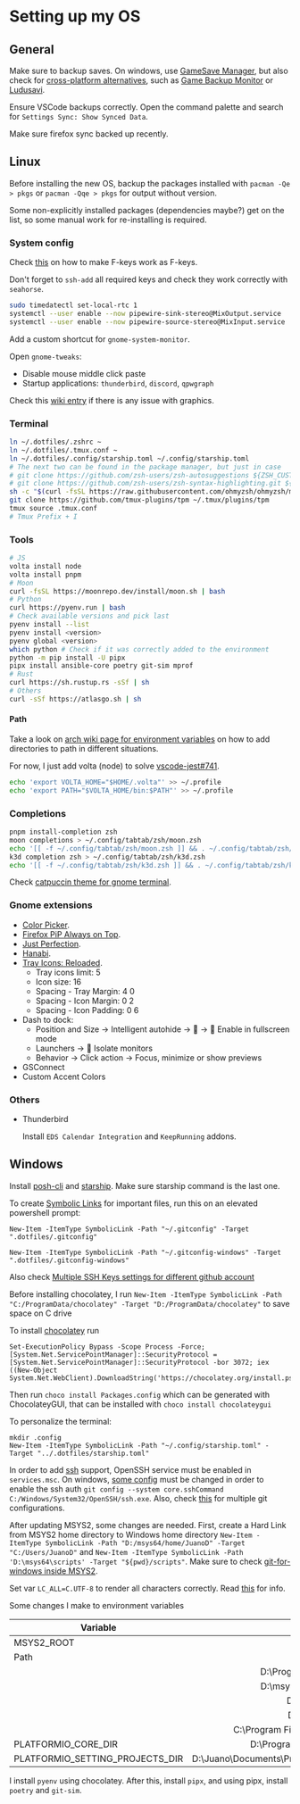 # Setting up my OS

## General

Make sure to backup saves. On windows, use [GameSave Manager](https://www.gamesave-manager.com/), but also check for [cross-platform alternatives](https://alternativeto.net/software/gamesave-manager/), such as [Game Backup Monitor](http://mikemaximus.github.io/gbm-web/index.html) or [Ludusavi](https://github.com/mtkennerly/ludusavi).

Ensure VSCode backups correctly. Open the command palette and search for `Settings Sync: Show Synced Data`.

Make sure firefox sync backed up recently.

## Linux

Before installing the new OS, backup the packages installed with `pacman -Qe > pkgs` or `pacman -Qqe > pkgs` for output without version.

Some non-explicitly installed packages (dependencies maybe?) get on the list, so some manual work for re-installing is required.

### System config

Check [this](https://www.reddit.com/r/linuxquestions/comments/r9w8yh/comment/hnk0ybc/) on how to make F-keys work as F-keys.

Don't forget to `ssh-add` all required keys and check they work correctly with `seahorse`.

```sh
sudo timedatectl set-local-rtc 1
systemctl --user enable --now pipewire-sink-stereo@MixOutput.service
systemctl --user enable --now pipewire-source-stereo@MixInput.service
```

Add a custom shortcut for `gnome-system-monitor`.

Open `gnome-tweaks`:

- Disable mouse middle click paste
- Startup applications: `thunderbird`, `discord`, `qpwgraph`

Check this [wiki entry](<https://wiki.manjaro.org/index.php/Configure_NVIDIA_(non-free)_settings_and_load_them_on_Startup>) if there is any issue with graphics.

### Terminal

```sh
ln ~/.dotfiles/.zshrc ~
ln ~/.dotfiles/.tmux.conf ~
ln ~/.dotfiles/.config/starship.toml ~/.config/starship.toml
# The next two can be found in the package manager, but just in case
# git clone https://github.com/zsh-users/zsh-autosuggestions ${ZSH_CUSTOM:-~/.oh-my-zsh/custom}/plugins/zsh-autosuggestions
# git clone https://github.com/zsh-users/zsh-syntax-highlighting.git ${ZSH_CUSTOM:-~/.oh-my-zsh/custom}/plugins/zsh-syntax-highlighting
sh -c "$(curl -fsSL https://raw.githubusercontent.com/ohmyzsh/ohmyzsh/master/tools/install.sh)"
git clone https://github.com/tmux-plugins/tpm ~/.tmux/plugins/tpm
tmux source .tmux.conf
# Tmux Prefix + I
```

### Tools

```sh
# JS
volta install node
volta install pnpm
# Moon
curl -fsSL https://moonrepo.dev/install/moon.sh | bash
# Python
curl https://pyenv.run | bash
# Check available versions and pick last
pyenv install --list
pyenv install <version>
pyenv global <version>
which python # Check if it was correctly added to the environment
python -m pip install -U pipx
pipx install ansible-core poetry git-sim mprof
# Rust
curl https://sh.rustup.rs -sSf | sh
# Others
curl -sSf https://atlasgo.sh | sh
```

#### Path

Take a look on [arch wiki page for environment variables](https://wiki.archlinux.org/title/Environment_variables) on how to add directories to path in different situations.

For now, I just add volta (node) to solve [vscode-jest#741](https://github.com/jest-community/vscode-jest/issues/741).

```sh
echo 'export VOLTA_HOME="$HOME/.volta"' >> ~/.profile
echo 'export PATH="$VOLTA_HOME/bin:$PATH"' >> ~/.profile
```

### Completions

```sh
pnpm install-completion zsh
moon completions > ~/.config/tabtab/zsh/moon.zsh
echo '[[ -f ~/.config/tabtab/zsh/moon.zsh ]] && . ~/.config/tabtab/zsh/moon.zsh || true' >> ~/.config/tabtab/zsh/__tabtab.zsh
k3d completion zsh > ~/.config/tabtab/zsh/k3d.zsh
echo '[[ -f ~/.config/tabtab/zsh/k3d.zsh ]] && . ~/.config/tabtab/zsh/k3d.zsh || true' >> ~/.config/tabtab/zsh/__tabtab.zsh
```

Check [catpuccin theme for gnome terminal](https://github.com/catppuccin/gnome-terminal).

### Gnome extensions

- [Color Picker](https://extensions.gnome.org/extension/3396/color-picker/).
- [Firefox PiP Always on Top](https://extensions.gnome.org/extension/5306/firefox-pip-always-on-top/).
- [Just Perfection](https://extensions.gnome.org/extension/3843/just-perfection/).
- [Hanabi](https://github.com/jeffshee/gnome-ext-hanabi).
- [Tray Icons: Reloaded](https://extensions.gnome.org/extension/2890/tray-icons-reloaded/).
  - Tray icons limit: 5
  - Icon size: 16
  - Spacing - Tray Margin: 4 0
  - Spacing - Icon Margin: 0 2
  - Spacing - Icon Padding: 0 6
- Dash to dock:
  - Position and Size -> Intelligent autohide ->  -> 󱋭 Enable in fullscreen mode
  - Launchers -> 󱋭 Isolate monitors
  - Behavior -> Click action -> Focus, minimize or show previews
- GSConnect
- Custom Accent Colors

### Others

- Thunderbird

  Install `EDS Calendar Integration` and `KeepRunning` addons.

## Windows

Install [posh-cli](https://github.com/bergmeister/posh-cli) and [starship](https://starship.rs/). Make sure starship command is the last one.

To create [Symbolic Links](https://winaero.com/create-symbolic-link-windows-10-powershell/) for important files, run this on an elevated powershell prompt:

```pwsh
New-Item -ItemType SymbolicLink -Path "~/.gitconfig" -Target ".dotfiles/.gitconfig"

New-Item -ItemType SymbolicLink -Path "~/.gitconfig-windows" -Target ".dotfiles/.gitconfig-windows"
```

Also check [Multiple SSH Keys settings for different github account](https://gist.github.com/jexchan/2351996)

Before installing chocolatey, I run `New-Item -ItemType SymbolicLink -Path "C:/ProgramData/chocolatey" -Target "D:/ProgramData/chocolatey"` to save space on C drive

To install [chocolatey](https://docs.chocolatey.org/en-us/choco/setup) run

```pwsh
Set-ExecutionPolicy Bypass -Scope Process -Force; [System.Net.ServicePointManager]::SecurityProtocol = [System.Net.ServicePointManager]::SecurityProtocol -bor 3072; iex ((New-Object System.Net.WebClient).DownloadString('https://chocolatey.org/install.ps1'))
```

Then run `choco install Packages.config` which can be generated with ChocolateyGUI, that can be installed with `choco install chocolateygui`

To personalize the terminal:

```pwsh
mkdir .config
New-Item -ItemType SymbolicLink -Path "~/.config/starship.toml" -Target "../.dotfiles/starship.toml"
```

In order to add [ssh](https://docs.github.com/es/github/authenticating-to-github/connecting-to-github-with-ssh/about-ssh) support, OpenSSH service must be enabled in `services.msc`. On windows, [some config](https://gist.github.com/danieldogeanu/16c61e9b80345c5837b9e5045a701c99) must be changed in order to enable the ssh auth `git config --system core.sshCommand C:/Windows/System32/OpenSSH/ssh.exe`. Also, check [this](https://dev.to/rafaelcpalmeida/managing-multiple-git-configurations-1gdh) for multiple git configurations.

After updating MSYS2, some changes are needed. First, create a Hard Link from MSYS2 home directory to Windows home directory `New-Item -ItemType SymbolicLink -Path "D:/msys64/home/JuanoD" -Target "C:/Users/JuanoD"` and `New-Item -ItemType SymbolicLink -Path 'D:\msys64\scripts' -Target "${pwd}/scripts"`.
Make sure to check [git-for-windows inside MSYS2](https://github.com/git-for-windows/git/wiki/Install-inside-MSYS2-proper).

Set var `LC_ALL=C.UTF-8` to render all characters correctly. Read [this](https://stackoverflow.com/questions/41139067/git-log-output-encoding-issues-on-windows-10-cli-terminal) for info.

Some changes I make to environment variables

| Variable                        |                                 Change |
| ------------------------------- | -------------------------------------: |
| MSYS2_ROOT                      |                             D:\\msys64 |
| Path                            |                                    `+` |
|                                 |               D:\\Programs\VSCode\\bin |
|                                 |               D:\\msys64\\mingw64\\bin |
|                                 |                   D:\\msys64\\usr\\bin |
|                                 |                    D:\\msys64\\scripts |
|                                 |     C:\\Program Files\\PowerShell\\7\\ |
| PLATFORMIO_CORE_DIR             |           D:\\ProgramData\\.platformio |
| PLATFORMIO_SETTING_PROJECTS_DIR | D:\Juano\Documents\Projects\PlatformIO |

I install `pyenv` using chocolatey. After this, install `pipx`, and using pipx, install `poetry` and `git-sim`.
